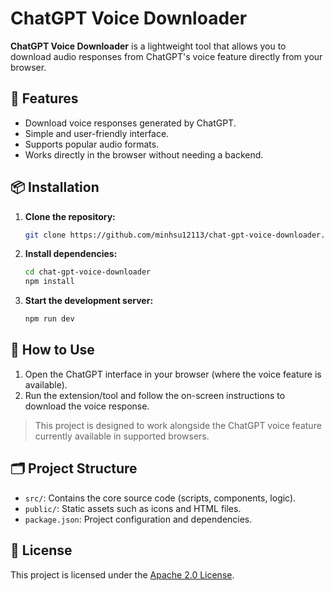 
# ChatGPT Voice Downloader

**ChatGPT Voice Downloader** is a lightweight tool that allows you to download audio responses from ChatGPT's voice feature directly from your browser.

## 🚀 Features

- Download voice responses generated by ChatGPT.
- Simple and user-friendly interface.
- Supports popular audio formats.
- Works directly in the browser without needing a backend.

## 📦 Installation

1. **Clone the repository:**
   ```bash
   git clone https://github.com/minhsu12113/chat-gpt-voice-downloader.git
   ```

2. **Install dependencies:**
   ```bash
   cd chat-gpt-voice-downloader
   npm install
   ```

3. **Start the development server:**
   ```bash
   npm run dev
   ```

## 🧪 How to Use

1. Open the ChatGPT interface in your browser (where the voice feature is available).
2. Run the extension/tool and follow the on-screen instructions to download the voice response.

> This project is designed to work alongside the ChatGPT voice feature currently available in supported browsers.

## 🗂️ Project Structure

- `src/`: Contains the core source code (scripts, components, logic).
- `public/`: Static assets such as icons and HTML files.
- `package.json`: Project configuration and dependencies.

## 📄 License

This project is licensed under the [Apache 2.0 License](./LICENSE).

